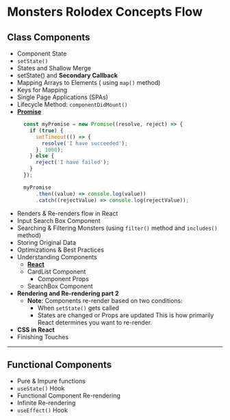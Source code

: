 # Monsters Rolodex Concepts Flow
## Class Components
- Component State
- `setState()`
- States and Shallow Merge
- setState() and __Secondary Callback__
- Mapping Arrays to Elements ( using `map()` method)
- Keys for Mapping
- Single Page Applications (SPAs)
- Lifecycle Method: `componentDidMount()`
- [__Promise__](https://developer.mozilla.org/en-US/docs/Web/JavaScript/Reference/Global_Objects/Promise)
  ```js
    const myPromise = new Promise((resolve, reject) => {
      if (true) {
        setTimeout(() => {
          resolve('I have succeeded');
        }, 1000);
      } else {
        reject('I have failed');
      }
    });

    myPromise
        .then((value) => console.log(value))
        .catch((rejectValue) => console.log(rejectValue));
    ```
- Renders & Re-renders flow in React
- Input Search Box Component
- Searching & Filtering Monsters (using `filter()` method and `includes()` method)
- Storing Original Data
- Optimizations & Best Practices
- Understanding Components
  - [__React__](https://reactjs.org/docs/components-and-props.html)
  - CardList Component
    - Component Props
  - SearchBox Component
- __Rendering and Re-rendering part 2__
  - __Note__: Components re-render based on two conditions:
    - When `setState()` gets called
    - States are changed or Props are updated
    This is how primarily React determines you want to re-render.
- __CSS in React__
- Finishing Touches
---
## Functional Components
- Pure & Impure functions
- `useState()` Hook
- Functional Component Re-rendering
- Infinite Re-rendering
- `useEffect()` Hook